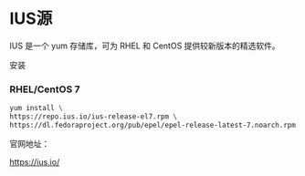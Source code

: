 # IUS源

IUS 是一个 yum 存储库，可为 RHEL 和 CentOS 提供较新版本的精选软件。

安装

### RHEL/CentOS 7

```bash
yum install \
https://repo.ius.io/ius-release-el7.rpm \
https://dl.fedoraproject.org/pub/epel/epel-release-latest-7.noarch.rpm
```



官网地址：

https://ius.io/